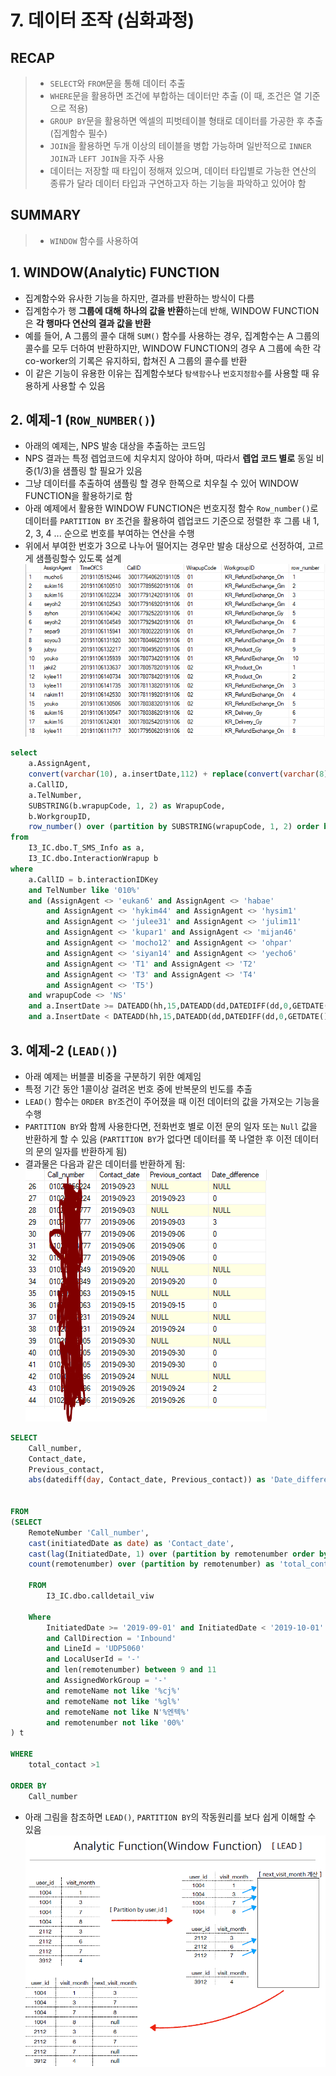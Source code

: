 # 7. 데이터 조작 (심화과정)

## RECAP
>- `SELECT`와 `FROM`문을 통해 데이터 추출
>- `WHERE`문을 활용하면 조건에 부합하는 데이터만 추출 (이 때, 조건은 열 기준으로 적용)
>- `GROUP BY`문을 활용하면 엑셀의 피벗테이블 형태로 데이터를 가공한 후 추출 (집계함수 필수)
>- `JOIN`을 활용하면 두개 이상의 테이블을 병합 가능하며 일반적으로 `INNER JOIN`과 `LEFT JOIN`을 자주 사용
>- 데이터는 저장할 때 타입이 정해져 있으며, 데이터 타입별로 가능한 연산의 종류가 달라 데이터 타입과 구연하고자 하는 기능을 파악하고 있어야 함

## SUMMARY
>- `WINDOW` 함수를 사용하여 

## 1. WINDOW(Analytic) FUNCTION
- 집계함수와 유사한 기능을 하지만, 결과를 반환하는 방식이 다름
- 집계함수가 행 **그룹에 대해 하나의 값을 반환**하는데 반해, WINDOW FUNCTION은 **각 행마다 연산의 결과 값을 반환**
- 예를 들어, A 그룹의 콜수 대해 `SUM()` 함수를 사용하는 경우, 집계함수는 A 그룹의 콜수를 모두 더하여 반환하지만, WINDOW FUNCTION의 경우 A 그룹에 속한 각 co-worker의 기록은 유지하되, 합쳐진 A 그룹의 콜수를 반환
- 이 같은 기능이 유용한 이유는 집계함수보다 `탐색함수`나 `번호지정함수`를 사용할 때 유용하게 사용할 수 있음


## 2. 예제-1 (`ROW_NUMBER()`)
- 아래의 예제는, NPS 발송 대상을 추출하는 코드임
- NPS 결과는 특정 렙업코드에 치우치지 않아야 하며, 따라서 **렙업 코드 별로** 동일 비중(1/3)을 샘플링 할 필요가 있음
- 그냥 데이터를 추출하여 샘플링 할 경우 한쪽으로 치우칠 수 있어 WINDOW FUNCTION을 활용하기로 함
- 아래 예제에서 활용한 WINDOW FUNCTION은 번호지정 함수 `Row_number()`로 데이터를 `PARTITION BY` 조건을 활용하여 렙업코드 기준으로 정렬한 후 그룹 내 1, 2, 3, 4 ... 순으로 번호를 부여하는 연산을 수행
- 위에서 부여한 번호가 3으로 나누어 떨어지는 경우만 발송 대상으로 선정하여, 고르게 샘플링할수 있도록 설계
![](window_function1.png)


```sql
select  
    a.AssignAgent,
    convert(varchar(10), a.insertDate,112) + replace(convert(varchar(8),a.insertdate,108),':','') as TimeOfCS,
    a.CallID,
    a.TelNumber,
    SUBSTRING(b.wrapupCode, 1, 2) as WrapupCode,
    b.WorkgroupID,
    row_number() over (partition by SUBSTRING(wrapupCode, 1, 2) order by SUBSTRING(wrapupCode, 1, 2)) as 'row_number'
from
    I3_IC.dbo.T_SMS_Info as a,
    I3_IC.dbo.InteractionWrapup b
where
    a.CallID = b.interactionIDKey
    and TelNumber like '010%'
    and (AssignAgent <> 'eukan6' and AssignAgent <> 'habae'
        and AssignAgent <> 'hykim44' and AssignAgent <> 'hysim1'
        and AssignAgent <> 'julee31' and AssignAgent <> 'julim11'
        and AssignAgent <> 'kupar1' and AssignAgent <> 'mijan46'
        and AssignAgent <> 'mocho12' and AssignAgent <> 'ohpar'
        and AssignAgent <> 'siyan14' and AssignAgent <> 'yecho6'
        and AssignAgent <> 'T1' and AssignAgent <> 'T2'
        and AssignAgent <> 'T3' and AssignAgent <> 'T4'
        and AssignAgent <> 'T5')
    and wrapupCode <> 'NS'
    and a.InsertDate >= DATEADD(hh,15,DATEADD(dd,DATEDIFF(dd,0,GETDATE()-1),0))
    and a.InsertDate < DATEADD(hh,15,DATEADD(dd,DATEDIFF(dd,0,GETDATE()),0))
```

## 3. 예제-2 (`LEAD()`)
- 아래 예제는 버블콜 비중을 구분하기 위한 예제임
- 특정 기간 동안 1콜이상 걸려온 번호 중에 반복문의 빈도를 추출
- `LEAD()` 함수는 `ORDER BY`조건이 주어졌을 때 이전 데이터의 값을 가져오는 기능을 수행
- `PARTITION BY`와 함께 사용한다면, 전화번호 별로 이전 문의 일자 또는 `Null` 값을 반환하게 할 수 있음 (`PARTITION BY`가 없다면 데이터를 쭉 나열한 후 이전 데이터의 문의 일자를 반환하게 됨)
- 결과물은 다음과 같은 데이터를 반환하게 됨:
![](window_function2.png)



```sql
SELECT
	Call_number,
	Contact_date,
	Previous_contact,
    abs(datediff(day, Contact_date, Previous_contact)) as 'Date_difference'
	

FROM
(SELECT
    RemoteNumber 'Call_number',
    cast(initiatedDate as date) as 'Contact_date',
    cast(lag(InitiatedDate, 1) over (partition by remotenumber order by InitiatedDate) as date) as 'Previous_contact',
	count(remotenumber) over (partition by remotenumber) as 'total_contact'

    FROM
        I3_IC.dbo.calldetail_viw

    Where
        InitiatedDate >= '2019-09-01' and InitiatedDate < '2019-10-01'
        and CallDirection = 'Inbound'
        and LineId = 'UDP5060'
        and LocalUserId = '-'
        and len(remotenumber) between 9 and 11
        and AssignedWorkGroup = '-'
        and remoteName not like '%cj%'
        and remoteName not like '%gl%'
        and remoteName not like N'%엔텍%'
        and remotenumber not like '00%'
) t

WHERE
	total_contact >1

ORDER BY
    Call_number
```
- 아래 그림을 참조하면 `LEAD()`, `PARTITION BY`의 작동원리를 보다 쉽게 이해할 수 있음
![](ref_window_function.png)